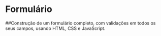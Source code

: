 # Formulário

##Construção de um formulário completo, com validações em todos os seus campos, usando HTML, CSS e JavaScript.